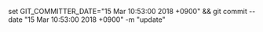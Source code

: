 set GIT_COMMITTER_DATE="15 Mar 10:53:00 2018 +0900" && git commit --date "15 Mar 10:53:00 2018 +0900" -m "update"
